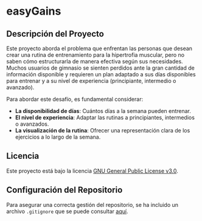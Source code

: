 # easyGains

## Descripción del Proyecto
Este proyecto aborda el problema que enfrentan las personas que desean crear una rutina de entrenamiento para la hipertrofia muscular, pero no saben cómo estructurarla de manera efectiva según sus necesidades. Muchos usuarios de gimnasio se sienten perdidos ante la gran cantidad de información disponible y requieren un plan adaptado a sus días disponibles para entrenar y a su nivel de experiencia (principiante, intermedio o avanzado).

Para abordar este desafío, es fundamental considerar:
- **La disponibilidad de días**: Cuántos días a la semana pueden entrenar.
- **El nivel de experiencia**: Adaptar las rutinas a principiantes, intermedios o avanzados.
- **La visualización de la rutina**: Ofrecer una representación clara de los ejercicios a lo largo de la semana.


## Licencia
Este proyecto está bajo la licencia [GNU General Public License v3.0](./LICENSE).


## Configuración del Repositorio
Para asegurar una correcta gestión del repositorio, se ha incluido un archivo `.gitignore` que se puede consultar [aquí](./.gitignore).
